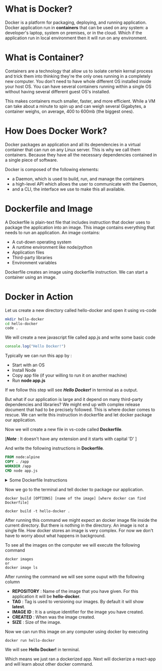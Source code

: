 # What is Docker?
Docker is a platform for packaging, deploying, and running application. Docker application run in **containers** that can be used on any system: a developer's laptop, system on premises, or in the cloud. Which if the application run in local environment then it will run on any environment.

# What is Container?
Containers are a technology that allow us to isolate certein kernal process and trick them into thinking they're the only ones running in a completely new computer. You don't need to have whole different OS installed inside your host OS.  You can have several containers running within a single OS without having several different guest OS's installed.

This makes containers much smaller, faster, and more efficient. While a VM can take about a minute to spin up and can weigh several Gigabytes, a container weighs, on average, 400 to 600mb (the biggest ones).

# How Does Docker Work?
Docker packages an application and all its dependencies in a virtual container that can run on any Linux server. This is why we call them containers. Because they have all the necessary dependencies contained in a single piece of software.

Docker is composed of the following elements:

- a Daemon, which is used to build, run, and manage the containers
- a high-level API which allows the user to communicate with the Daemon,
- and a CLI, the interface we use to make this all available.

# Dockerfile and Image
A Dockerfile is plain-text file that includes instruction that docker uses to package the application into an image. This image contains everything that needs to run an application. An image contains:
- A cut-down operating system
- A runtime environment like node/python
- Application files
- Third-party libraries
- Environment variables

Dockerfile creates an image using dockerfile instruction. We can start a container using an image. 

# Docker in Action
Let us create a new directory called hello-docker and open it using vs-code
```sh
mkdir hello-docker
cd hello-docker
code .
```
We will create a new javascript file called app.js and write some basic code
```js
console.log("Hello Docker!")
```
Typically we can run this app by :
- Start with an OS
- Install Node
- Copy app file (if your willing to run it on another machine)
- Run **node app.js**

If we follow this step will see ***Hello Docker!*** in terminal as a output.

But what if our application is large and it depend on many third-party dependencies and libraries? We might end up with complex release document that had to be precisely followed. This is where docker comes to rescue. We can write this instruction in dockerfile and let docker package our application.

Now we will create a new file in vs-code called **Dockerfile**. 

[***Note*** : It doesn't have any extension and it starts with capital 'D' ]

And write the following instructions in **Dockerfile**. 
```dockerfile
FROM node:alpine
COPY . /app
WORKDIR /app
CMD node app.js
```
<details>
<summary>Some Dockerfile Instructions</summary>
  
* ## FROM
    **FROM** in Dockerfile Instruction used to specify Docker Image Name and start the build process.
    ```Dockerfile
    # Specify a Base Image or Runtime Environment with base image
    FROM ubuntu:latest
    #or
    FROM node:12
    #or
    FROM node:alphine
    ```

* ## MAINTAINER
    **MAINTAINER** in Dockerfile Instruction is used to about the person who creates the Docker Image.
    ```Dockerfile
    MAINTAINER yourmail@gmail.com
    ```

* ## WORKDIR
    **WORKDIR** in Dockerfile Instruction is used to set the working directory.
    ```Dockerfile
    # If directory doesn't exist it will create one.
    WORKDIR /app
    ```

* ## COPY
    **COPY** in Dockerfile Instruction used to Copies a file or directory from your host to Docker image, It is used to simply copying files or directories into the build context.
    ```Dockerfile
    # COPY <source> <destination>
    COPY package*.json .
    # To copy all files
    COPY . .
    ```

* ## RUN
    **RUN** in Dockerfile Instruction is used to execute any commands on top of current Docker Image

    **RUN** executes the command when you are building Image.
    ```Dockerfile
    RUN apt update

    # To install nano in docker container
    FROM ubuntu
    RUN apt update
    RUN apt install nano
    ```

* ## ENV
    **ENV** in Dockerfile Instruction is used to set Environment Variables with key and value.
    ```Dockerfile
    ENV name=ahnaf
    ```

* ## ADD
    **ADD** works same as COPY. However it can also fetch remote URLs, extract TAR/ZIP files, etc. It is used downloading remote resources, extracting TAR/ZIP files.
    ```Dockerfile
    # ADD <source> <destination>
    ADD https://fosstechnix.com/test.tar.xz /home/ubuntu/test/
    ```

* ## EXPOSE
    **EXPOSE** in Dockerfile Instruction is used to specify Network port for Docker container
    ```Dockerfile
    # To Expose port 80 of Docker container
    EXPOSE 80
    ```

* ## USER
    **USER** in Dockerfile Instruction is used to set the user name and UID when running container.
    ```Dockerfile
    USER admin

    # To create new user in Dockerfile and login to user
    RUN adduser -D admin
    USER admin
    ```

* ## CMD
    **CMD** in Dockerfile Instruction is used to execute a command in Running container, There should be one CMD in a Dockerfile.

    **CMD** executes the commands when your Docker Image is deployed.
    ```Dockerfile
    # To start a react-app in container
    CMD ["npm", "start"]
    ```

<hr />
<hr />
</details>

Now we go to the terminal and tell docker to package our application.
```
docker build [OPTIONS] [name of the image] [where docker can find Dockerfile]

docker build -t hello-docker .
```
After running this command we might expect an docker image file inside the current directory. But there is nothing in the directory. An image is not a single file. How docker stores an image is very complex. For now we don't have to worry about what happens in background.

To see all the images on the computer we will execute the following command
```
docker images
or
docker image ls
```
After running the command we will see some ouput with the following column
- **REPOSITORY** : Name of the image that you have given. For this application it will be **hello-docker**.
- **TAG** : Tag is used to versioning our images. By default it will show **latest**.
- **IMAGE ID** : It is a unique identifier for the image you have created.
- **CREATED** : When was the image created.
- **SIZE** : Size of the image.

Now we can run this image on any computer using docker by executing
```
docker run hello-docker
```
We will see **Hello Docker!** in terminal.

Which means we just ran a dockerized app. Next will dockerize a react-app and will learn about other docker command.